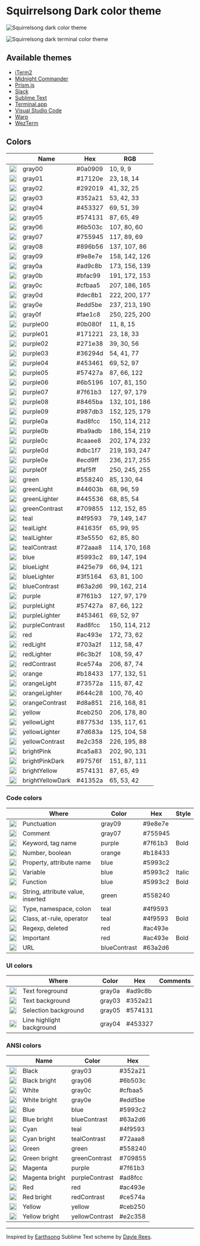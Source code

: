 # Squirrelsong Dark color theme

![Squirrelsong dark color theme](./VSCode/SquirrelsongDark/screenshot.png)

![Squirrelsong dark terminal color theme](./WezTerm/screenshot.png)

## Available themes

- [iTerm2](./iTerm2)
- [Midnight Commander](./Midnight%20Commander)
- [Prism.js](./PrismJs)
- [Slack](./Slack)
- [Sublime Text](./Sublime%20Text)
- [Terminal.app](./Terminal)
- [Visual Studio Code](./VSCode)
- [Warp](./Warp)
- [WezTerm](./WezTerm)

## Colors

<!-- palette:begin -->

| | Name | Hex | RGB |
| --- | --- | --- | --- |
| <img src="http://www.thecolorapi.com/id?format=svg&named=false&hex=0a0909" width="20" height="20" alt=""> | gray00 | #0a0909 | 10, 9, 9 |
| <img src="http://www.thecolorapi.com/id?format=svg&named=false&hex=17120e" width="20" height="20" alt=""> | gray01 | #17120e | 23, 18, 14 |
| <img src="http://www.thecolorapi.com/id?format=svg&named=false&hex=292019" width="20" height="20" alt=""> | gray02 | #292019 | 41, 32, 25 |
| <img src="http://www.thecolorapi.com/id?format=svg&named=false&hex=352a21" width="20" height="20" alt=""> | gray03 | #352a21 | 53, 42, 33 |
| <img src="http://www.thecolorapi.com/id?format=svg&named=false&hex=453327" width="20" height="20" alt=""> | gray04 | #453327 | 69, 51, 39 |
| <img src="http://www.thecolorapi.com/id?format=svg&named=false&hex=574131" width="20" height="20" alt=""> | gray05 | #574131 | 87, 65, 49 |
| <img src="http://www.thecolorapi.com/id?format=svg&named=false&hex=6b503c" width="20" height="20" alt=""> | gray06 | #6b503c | 107, 80, 60 |
| <img src="http://www.thecolorapi.com/id?format=svg&named=false&hex=755945" width="20" height="20" alt=""> | gray07 | #755945 | 117, 89, 69 |
| <img src="http://www.thecolorapi.com/id?format=svg&named=false&hex=896b56" width="20" height="20" alt=""> | gray08 | #896b56 | 137, 107, 86 |
| <img src="http://www.thecolorapi.com/id?format=svg&named=false&hex=9e8e7e" width="20" height="20" alt=""> | gray09 | #9e8e7e | 158, 142, 126 |
| <img src="http://www.thecolorapi.com/id?format=svg&named=false&hex=ad9c8b" width="20" height="20" alt=""> | gray0a | #ad9c8b | 173, 156, 139 |
| <img src="http://www.thecolorapi.com/id?format=svg&named=false&hex=bfac99" width="20" height="20" alt=""> | gray0b | #bfac99 | 191, 172, 153 |
| <img src="http://www.thecolorapi.com/id?format=svg&named=false&hex=cfbaa5" width="20" height="20" alt=""> | gray0c | #cfbaa5 | 207, 186, 165 |
| <img src="http://www.thecolorapi.com/id?format=svg&named=false&hex=dec8b1" width="20" height="20" alt=""> | gray0d | #dec8b1 | 222, 200, 177 |
| <img src="http://www.thecolorapi.com/id?format=svg&named=false&hex=edd5be" width="20" height="20" alt=""> | gray0e | #edd5be | 237, 213, 190 |
| <img src="http://www.thecolorapi.com/id?format=svg&named=false&hex=fae1c8" width="20" height="20" alt=""> | gray0f | #fae1c8 | 250, 225, 200 |
| <img src="http://www.thecolorapi.com/id?format=svg&named=false&hex=0b080f" width="20" height="20" alt=""> | purple00 | #0b080f | 11, 8, 15 |
| <img src="http://www.thecolorapi.com/id?format=svg&named=false&hex=171221" width="20" height="20" alt=""> | purple01 | #171221 | 23, 18, 33 |
| <img src="http://www.thecolorapi.com/id?format=svg&named=false&hex=271e38" width="20" height="20" alt=""> | purple02 | #271e38 | 39, 30, 56 |
| <img src="http://www.thecolorapi.com/id?format=svg&named=false&hex=36294d" width="20" height="20" alt=""> | purple03 | #36294d | 54, 41, 77 |
| <img src="http://www.thecolorapi.com/id?format=svg&named=false&hex=453461" width="20" height="20" alt=""> | purple04 | #453461 | 69, 52, 97 |
| <img src="http://www.thecolorapi.com/id?format=svg&named=false&hex=57427a" width="20" height="20" alt=""> | purple05 | #57427a | 87, 66, 122 |
| <img src="http://www.thecolorapi.com/id?format=svg&named=false&hex=6b5196" width="20" height="20" alt=""> | purple06 | #6b5196 | 107, 81, 150 |
| <img src="http://www.thecolorapi.com/id?format=svg&named=false&hex=7f61b3" width="20" height="20" alt=""> | purple07 | #7f61b3 | 127, 97, 179 |
| <img src="http://www.thecolorapi.com/id?format=svg&named=false&hex=8465ba" width="20" height="20" alt=""> | purple08 | #8465ba | 132, 101, 186 |
| <img src="http://www.thecolorapi.com/id?format=svg&named=false&hex=987db3" width="20" height="20" alt=""> | purple09 | #987db3 | 152, 125, 179 |
| <img src="http://www.thecolorapi.com/id?format=svg&named=false&hex=ad8fcc" width="20" height="20" alt=""> | purple0a | #ad8fcc | 150, 114, 212 |
| <img src="http://www.thecolorapi.com/id?format=svg&named=false&hex=ba9adb" width="20" height="20" alt=""> | purple0b | #ba9adb | 186, 154, 219 |
| <img src="http://www.thecolorapi.com/id?format=svg&named=false&hex=caaee8" width="20" height="20" alt=""> | purple0c | #caaee8 | 202, 174, 232 |
| <img src="http://www.thecolorapi.com/id?format=svg&named=false&hex=dbc1f7" width="20" height="20" alt=""> | purple0d | #dbc1f7 | 219, 193, 247 |
| <img src="http://www.thecolorapi.com/id?format=svg&named=false&hex=ecd9ff" width="20" height="20" alt=""> | purple0e | #ecd9ff | 236, 217, 255 |
| <img src="http://www.thecolorapi.com/id?format=svg&named=false&hex=faf5ff" width="20" height="20" alt=""> | purple0f | #faf5ff | 250, 245, 255 |
| <img src="http://www.thecolorapi.com/id?format=svg&named=false&hex=558240" width="20" height="20" alt=""> | green | #558240 | 85, 130, 64 |
| <img src="http://www.thecolorapi.com/id?format=svg&named=false&hex=44603b" width="20" height="20" alt=""> | greenLight | #44603b | 68, 96, 59 |
| <img src="http://www.thecolorapi.com/id?format=svg&named=false&hex=445536" width="20" height="20" alt=""> | greenLighter | #445536 | 68, 85, 54 |
| <img src="http://www.thecolorapi.com/id?format=svg&named=false&hex=709855" width="20" height="20" alt=""> | greenContrast | #709855 | 112, 152, 85 |
| <img src="http://www.thecolorapi.com/id?format=svg&named=false&hex=4f9593" width="20" height="20" alt=""> | teal | #4f9593 | 79, 149, 147 |
| <img src="http://www.thecolorapi.com/id?format=svg&named=false&hex=41635f" width="20" height="20" alt=""> | tealLight | #41635f | 65, 99, 95 |
| <img src="http://www.thecolorapi.com/id?format=svg&named=false&hex=3e5550" width="20" height="20" alt=""> | tealLighter | #3e5550 | 62, 85, 80 |
| <img src="http://www.thecolorapi.com/id?format=svg&named=false&hex=72aaa8" width="20" height="20" alt=""> | tealContrast | #72aaa8 | 114, 170, 168 |
| <img src="http://www.thecolorapi.com/id?format=svg&named=false&hex=5993c2" width="20" height="20" alt=""> | blue | #5993c2 | 89, 147, 194 |
| <img src="http://www.thecolorapi.com/id?format=svg&named=false&hex=425e79" width="20" height="20" alt=""> | blueLight | #425e79 | 66, 94, 121 |
| <img src="http://www.thecolorapi.com/id?format=svg&named=false&hex=3f5164" width="20" height="20" alt=""> | blueLighter | #3f5164 | 63, 81, 100 |
| <img src="http://www.thecolorapi.com/id?format=svg&named=false&hex=63a2d6" width="20" height="20" alt=""> | blueContrast | #63a2d6 | 99, 162, 214 |
| <img src="http://www.thecolorapi.com/id?format=svg&named=false&hex=7f61b3" width="20" height="20" alt=""> | purple | #7f61b3 | 127, 97, 179 |
| <img src="http://www.thecolorapi.com/id?format=svg&named=false&hex=57427a" width="20" height="20" alt=""> | purpleLight | #57427a | 87, 66, 122 |
| <img src="http://www.thecolorapi.com/id?format=svg&named=false&hex=453461" width="20" height="20" alt=""> | purpleLighter | #453461 | 69, 52, 97 |
| <img src="http://www.thecolorapi.com/id?format=svg&named=false&hex=ad8fcc" width="20" height="20" alt=""> | purpleContrast | #ad8fcc | 150, 114, 212 |
| <img src="http://www.thecolorapi.com/id?format=svg&named=false&hex=ac493e" width="20" height="20" alt=""> | red | #ac493e | 172, 73, 62 |
| <img src="http://www.thecolorapi.com/id?format=svg&named=false&hex=703a2f" width="20" height="20" alt=""> | redLight | #703a2f | 112, 58, 47 |
| <img src="http://www.thecolorapi.com/id?format=svg&named=false&hex=6c3b2f" width="20" height="20" alt=""> | redLighter | #6c3b2f | 108, 59, 47 |
| <img src="http://www.thecolorapi.com/id?format=svg&named=false&hex=ce574a" width="20" height="20" alt=""> | redContrast | #ce574a | 206, 87, 74 |
| <img src="http://www.thecolorapi.com/id?format=svg&named=false&hex=b18433" width="20" height="20" alt=""> | orange | #b18433 | 177, 132, 51 |
| <img src="http://www.thecolorapi.com/id?format=svg&named=false&hex=73572a" width="20" height="20" alt=""> | orangeLight | #73572a | 115, 87, 42 |
| <img src="http://www.thecolorapi.com/id?format=svg&named=false&hex=644c28" width="20" height="20" alt=""> | orangeLighter | #644c28 | 100, 76, 40 |
| <img src="http://www.thecolorapi.com/id?format=svg&named=false&hex=d8a851" width="20" height="20" alt=""> | orangeContrast | #d8a851 | 216, 168, 81 |
| <img src="http://www.thecolorapi.com/id?format=svg&named=false&hex=ceb250" width="20" height="20" alt=""> | yellow | #ceb250 | 206, 178, 80 |
| <img src="http://www.thecolorapi.com/id?format=svg&named=false&hex=87753d" width="20" height="20" alt=""> | yellowLight | #87753d | 135, 117, 61 |
| <img src="http://www.thecolorapi.com/id?format=svg&named=false&hex=7d683a" width="20" height="20" alt=""> | yellowLighter | #7d683a | 125, 104, 58 |
| <img src="http://www.thecolorapi.com/id?format=svg&named=false&hex=e2c358" width="20" height="20" alt=""> | yellowContrast | #e2c358 | 226, 195, 88 |
| <img src="http://www.thecolorapi.com/id?format=svg&named=false&hex=ca5a83" width="20" height="20" alt=""> | brightPink | #ca5a83 | 202, 90, 131 |
| <img src="http://www.thecolorapi.com/id?format=svg&named=false&hex=97576f" width="20" height="20" alt=""> | brightPinkDark | #97576f | 151, 87, 111 |
| <img src="http://www.thecolorapi.com/id?format=svg&named=false&hex=574131" width="20" height="20" alt=""> | brightYellow | #574131 | 87, 65, 49 |
| <img src="http://www.thecolorapi.com/id?format=svg&named=false&hex=41352a" width="20" height="20" alt=""> | brightYellowDark | #41352a | 65, 53, 42 |

<!-- palette:end -->

### Code colors

|  | Where | Color | Hex | Style |
| --- | --- | --- | --- | --- |
| <img src="http://www.thecolorapi.com/id?format=svg&named=false&hex=9e8e7e" width="20" height="20" alt=""> | Punctuation | gray09 | #9e8e7e |  |
| <img src="http://www.thecolorapi.com/id?format=svg&named=false&hex=755945" width="20" height="20" alt=""> | Comment | gray07 | #755945 |  |
| <img src="http://www.thecolorapi.com/id?format=svg&named=false&hex=7f61b3" width="20" height="20" alt=""> | Keyword, tag name | purple | #7f61b3 | Bold |
| <img src="http://www.thecolorapi.com/id?format=svg&named=false&hex=b18433" width="20" height="20" alt=""> | Number, boolean | orange | #b18433 |  |
| <img src="http://www.thecolorapi.com/id?format=svg&named=false&hex=5993c2" width="20" height="20" alt=""> | Property, attribute name | blue | #5993c2 |  |
| <img src="http://www.thecolorapi.com/id?format=svg&named=false&hex=5993c2" width="20" height="20" alt=""> | Variable | blue | #5993c2 | Italic |
| <img src="http://www.thecolorapi.com/id?format=svg&named=false&hex=5993c2" width="20" height="20" alt=""> | Function | blue | #5993c2 | Bold |
| <img src="http://www.thecolorapi.com/id?format=svg&named=false&hex=558240" width="20" height="20" alt=""> | String, attribute value, inserted | green | #558240 |  |
| <img src="http://www.thecolorapi.com/id?format=svg&named=false&hex=4f9593" width="20" height="20" alt=""> | Type, namespace, colon | teal | #4f9593 |  |
| <img src="http://www.thecolorapi.com/id?format=svg&named=false&hex=4f9593" width="20" height="20" alt=""> | Class, at-rule, operator | teal | #4f9593 | Bold |
| <img src="http://www.thecolorapi.com/id?format=svg&named=false&hex=ac493e" width="20" height="20" alt=""> | Regexp, deleted | red | #ac493e |  |
| <img src="http://www.thecolorapi.com/id?format=svg&named=false&hex=ac493e" width="20" height="20" alt=""> | Important | red | #ac493e | Bold |
| <img src="http://www.thecolorapi.com/id?format=svg&named=false&hex=63a2d6" width="20" height="20" alt=""> | URL | blueContrast | #63a2d6 |  |

### UI colors

|  | Where | Color | Hex | Comments |
| --- | --- | --- | --- | --- |
| <img src="http://www.thecolorapi.com/id?format=svg&named=false&hex=ad9c8b" width="20" height="20" alt=""> | Text foreground | gray0a | #ad9c8b |  |
| <img src="http://www.thecolorapi.com/id?format=svg&named=false&hex=352a21" width="20" height="20" alt=""> | Text background | gray03 | #352a21 |  |
| <img src="http://www.thecolorapi.com/id?format=svg&named=false&hex=574131" width="20" height="20" alt=""> | Selection background | gray05 | #574131 |  |
| <img src="http://www.thecolorapi.com/id?format=svg&named=false&hex=453327" width="20" height="20" alt=""> | Line highlight background | gray04 | #453327 |  |

### ANSI colors

|  | Name | Color | Hex |
| --- | --- | --- | --- |
| <img src="http://www.thecolorapi.com/id?format=svg&named=false&hex=352a21" width="20" height="20" alt=""> | Black | gray03 | #352a21 |
| <img src="http://www.thecolorapi.com/id?format=svg&named=false&hex=6b503c" width="20" height="20" alt=""> | Black bright | gray06 | #6b503c |
| <img src="http://www.thecolorapi.com/id?format=svg&named=false&hex=cfbaa5" width="20" height="20" alt=""> | White | gray0c | #cfbaa5 |
| <img src="http://www.thecolorapi.com/id?format=svg&named=false&hex=edd5be" width="20" height="20" alt=""> | White bright | gray0e | #edd5be |
| <img src="http://www.thecolorapi.com/id?format=svg&named=false&hex=5993c2" width="20" height="20" alt=""> | Blue | blue | #5993c2 |
| <img src="http://www.thecolorapi.com/id?format=svg&named=false&hex=63a2d6" width="20" height="20" alt=""> | Blue bright | blueContrast | #63a2d6 |
| <img src="http://www.thecolorapi.com/id?format=svg&named=false&hex=4f9593" width="20" height="20" alt=""> | Cyan | teal | #4f9593 |
| <img src="http://www.thecolorapi.com/id?format=svg&named=false&hex=72aaa8" width="20" height="20" alt=""> | Cyan bright | tealContrast | #72aaa8 |
| <img src="http://www.thecolorapi.com/id?format=svg&named=false&hex=558240" width="20" height="20" alt=""> | Green | green | #558240 |
| <img src="http://www.thecolorapi.com/id?format=svg&named=false&hex=709855" width="20" height="20" alt=""> | Green bright | greenContrast | #709855 |
| <img src="http://www.thecolorapi.com/id?format=svg&named=false&hex=7f61b3" width="20" height="20" alt=""> | Magenta | purple | #7f61b3 |
| <img src="http://www.thecolorapi.com/id?format=svg&named=false&hex=ad8fcc" width="20" height="20" alt=""> | Magenta bright | purpleContrast | #ad8fcc |
| <img src="http://www.thecolorapi.com/id?format=svg&named=false&hex=ac493e" width="20" height="20" alt=""> | Red | red | #ac493e |
| <img src="http://www.thecolorapi.com/id?format=svg&named=false&hex=ce574a" width="20" height="20" alt=""> | Red bright | redContrast | #ce574a |
| <img src="http://www.thecolorapi.com/id?format=svg&named=false&hex=ceb250" width="20" height="20" alt=""> | Yellow | yellow | #ceb250 |
| <img src="http://www.thecolorapi.com/id?format=svg&named=false&hex=e2c358" width="20" height="20" alt=""> | Yellow bright | yellowContrast | #e2c358 |

---

Inspired by [Earthsong](http://daylerees.github.io/) Sublime Text scheme by [Dayle Rees](https://github.com/daylerees).

